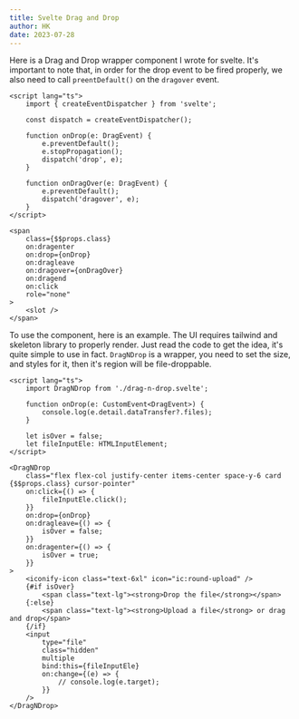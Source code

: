 ```yaml
---
title: Svelte Drag and Drop
author: HK
date: 2023-07-28
---
```


Here is a Drag and Drop wrapper component I wrote for svelte.
It's important to note that, in order for the drop event to be fired properly, we also need to call `preentDefault()` on the `dragover` event.

```svelte
<script lang="ts">
	import { createEventDispatcher } from 'svelte';

	const dispatch = createEventDispatcher();

	function onDrop(e: DragEvent) {
		e.preventDefault();
		e.stopPropagation();
		dispatch('drop', e);
	}

	function onDragOver(e: DragEvent) {
		e.preventDefault();
		dispatch('dragover', e);
	}
</script>

<span
	class={$$props.class}
	on:dragenter
	on:drop={onDrop}
	on:dragleave
	on:dragover={onDragOver}
	on:dragend
	on:click
	role="none"
>
	<slot />
</span>

```

To use the component, here is an example. The UI requires tailwind and skeleton library to properly render. Just read the code to get the idea, it's quite simple to use in fact. `DragNDrop` is a wrapper, you need to set the size, and styles for it, then it's region will be file-droppable.

```svelte
<script lang="ts">
	import DragNDrop from './drag-n-drop.svelte';

	function onDrop(e: CustomEvent<DragEvent>) {
		console.log(e.detail.dataTransfer?.files);
	}

	let isOver = false;
	let fileInputEle: HTMLInputElement;
</script>

<DragNDrop
	class="flex flex-col justify-center items-center space-y-6 card {$$props.class} cursor-pointer"
	on:click={() => {
		fileInputEle.click();
	}}
	on:drop={onDrop}
	on:dragleave={() => {
		isOver = false;
	}}
	on:dragenter={() => {
		isOver = true;
	}}
>
	<iconify-icon class="text-6xl" icon="ic:round-upload" />
	{#if isOver}
		<span class="text-lg"><strong>Drop the file</strong></span>
	{:else}
		<span class="text-lg"><strong>Upload a file</strong> or drag and drop</span>
	{/if}
	<input
		type="file"
		class="hidden"
		multiple
		bind:this={fileInputEle}
		on:change={(e) => {
			// console.log(e.target);
		}}
	/>
</DragNDrop>

```